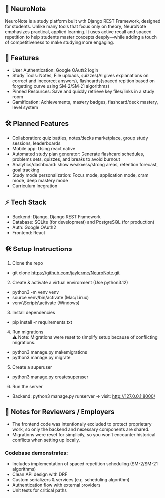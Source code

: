 ## 🧠 NeuroNote
NeuroNote is a study platform built with Django REST Framework, designed for students. Unlike many tools that focus only on theory, NeuroNote emphasizes practical, applied learning. It uses active recall and spaced repetition to help students master concepts deeply—while adding a touch of competitiveness to make studying more engaging.

## 🚀 Features <br>
-	User Authentication: Google OAuth2 login <br>
-	Study Tools: Notes, File uploads, quizzes(AI gives explanations on correct and inccorect answers), flashcards(spaced repition based on forgetting curve using SM-2/SM-21 algorithms) <br>
-	Pinned Resources: Save and quickly retrieve key files/links in a study room <br>
-	Gamification: Achievements, mastery badges, flashcard/deck mastery, level system <br>

## 🛠️ Planned Features <br>
- 	Collaboration: quiz battles, notes/decks marketplace, group study sessions, leaderboards <br>
- 	Mobile app: Using react native <br>
- 	Automated study plan generator: Generate flashcard schedules, problems sets, quizzes, and breaks to avoid burnout <br>
- 	Analytics/dashboard: show weakness/strong areas, retention forecast, goal tracking <br>
- 	Study mode personalization: Focus mode, application mode, cram mode, deep mastery mode <br>
- 	Curriculum Inegration <br>

## ⚡ Tech Stack <br>
-	Backend: Django, Django REST Framework <br>
-	Database: SQLite (for development) and PostgreSQL (for production) <br>
-	Auth: Google OAuth2 <br>
-	Frontend: React <br>

## 🛠️ Setup Instructions <br>
1. Clone the repo <br>
- git clone https://github.com/jaylenmc/NeuroNote.git <br>
    
2. Create & activate a virtual environment (Use python3.12) <br>
- python3 -m venv venv <br>
- source venv/bin/activate (Mac/Linux) <br>
- venv\Scripts\activate (Windows) <br>
    
3. Install dependencies <br>
- pip install -r requirements.txt <br>
    
4. Run migrations <br>
⚠️ Note: Migrations were reset to simplify setup because of conflicting migrations. <br>
- python3 manage.py makemigrations <br>
- python3 manage.py migrate <br>
    
5. Create a superuser <br>
- python3 manage.py createsuperuser <br>
  
6. Run the server <br>
  - Backend: python3 manage.py runserver -> visit: http://127.0.0.1:8000/ <br>

## 📝 Notes for Reviewers / Employers <br>
  - The frontend code was intentionally excluded to protect proprietary work, so only the backend and necessary components are shared. <br>
  -	Migrations were reset for simplicity, so you won’t encounter historical conflicts when setting up locally. <br>
  ### Codebase demonstrates: <br>
  -	Includes implementation of spaced repetition scheduling (SM-2/SM-21 algorithms) <br>
  -	Clean API design with DRF <br>
  -	Custom serializers & services (e.g. scheduling algorithm) <br>
  -	Authentication flow with external providers <br>
  -	Unit tests for critical paths <br>
